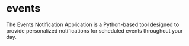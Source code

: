 # events
The Events Notification Application is a Python-based tool designed to provide personalized notifications for scheduled events throughout your day.

